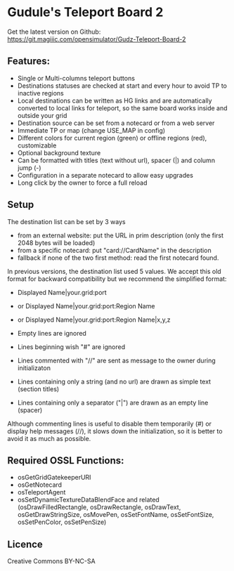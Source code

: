 # Gudule's Teleport Board 2

Get the latest version on Github:
    https://git.magiiic.com/opensimulator/Gudz-Teleport-Board-2

## Features:

* Single or Multi-columns teleport buttons
* Destinations statuses are checked at start and every hour to avoid TP to inactive regions
* Local destinations can be written as HG links and are automatically converted to local links for teleport, so the same board works inside and outside your grid
* Destination source can be set from a notecard or from a web server
* Immediate TP or map (change USE_MAP in config)
* Different colors for current region (green) or offline regions (red), customizable
* Optional background texture
* Can be formatted with titles (text without url), spacer (|) and column jump (-)
* Configuration in a separate notecard to allow easy upgrades
* Long click by the owner to force a full reload

## Setup

The destination list can be set by 3 ways
 - from an external website: put the URL in prim description
   (only the first 2048 bytes will be loaded)
 - from a specific notecard: put "card://CardName" in the description
 - fallback if none of the two first method: read the first notecard found.

In previous versions, the destination list used 5 values. We accept this old
format for backward compatibility but we recommend the simplified format:
*    Displayed Name|your.grid:port
* or Displayed Name|your.grid:port:Region Name
* or Displayed Name|your.grid:port:Region Name|x,y,z

* Empty lines are ignored
* Lines beginning wish "#" are ignored
* Lines commented with "//" are sent as message to the owner during initializaton
* Lines containing only a string (and no url) are drawn as simple text (section titles)
* Lines containing only a separator ("|") are drawn as an empty line (spacer)

Although commenting lines is useful to disable them temporarily (#) or display
help messages (//), it slows down the initialization, so it is better to avoid
it as much as possible.

## Required OSSL Functions:

* osGetGridGatekeeperURI
* osGetNotecard
* osTeleportAgent
* osSetDynamicTextureDataBlendFace and related
   (osDrawFilledRectangle, osDrawRectangle, osDrawText,
   osGetDrawStringSize, osMovePen, osSetFontName, osSetFontSize,
   osSetPenColor, osSetPenSize)

## Licence
Creative Commons BY-NC-SA
